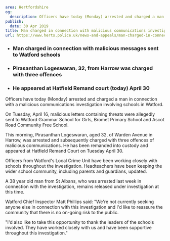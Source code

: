 ```yaml
area: Hertfordshire
og:
  description: Officers have today (Monday) arrested and charged a man in connection with a malicious communications investigation involving schools in Watford.
publish:
  date: 30 Apr 2019
title: Man charged in connection with malicious communications investigation - Watford
url: https://www.herts.police.uk/news-and-appeals/man-charged-in-connection-with-malicious-communications-investigation-watford-141
```

* ### Man charged in connection with malicious messages sent to Watford schools

 * ### Pirasanthan Logeswaran, 32, from Harrow was charged with three offences

 * ### He appeared at Hatfield Remand court (today) April 30

Officers have today (Monday) arrested and charged a man in connection with a malicious communications investigation involving schools in Watford.

On Tuesday, April 16, malicious letters containing threats were allegedly sent to Watford Grammar School for Girls, Bromet Primary School and Ascot Road Community Free School.

This morning, Pirasanthan Logeswaran, aged 32, of Warden Avenue in Harrow, was arrested and subsequently charged with three offences of malicious communications. He has been remanded into custody and appeared at Hatfield Remand Court on Tuesday April 30.

Officers from Watford's Local Crime Unit have been working closely with schools throughout the investigation. Headteachers have been keeping the wider school community, including parents and guardians, updated.

A 38 year old man from St Albans, who was arrested last week in connection with the investigation, remains released under investigation at this time.

Watford Chief Inspector Matt Phillips said: "We're not currently seeking anyone else in connection with this investigation and I'd like to reassure the community that there is no on-going risk to the public.

"I'd also like to take this opportunity to thank the leaders of the schools involved. They have worked closely with us and have been supportive throughout this investigation."
